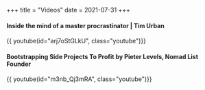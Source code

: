 +++
title = "Videos"
date = 2021-07-31
+++

#### Inside the mind of a master procrastinator | Tim Urban

{{ youtube(id="arj7oStGLkU", class="youtube")}}

#### Bootstrapping Side Projects To Profit by Pieter Levels, Nomad List Founder

{{ youtube(id="m3nb_Qj3mRA", class="youtube")}}
